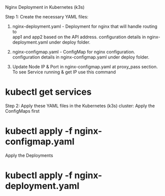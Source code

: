 Nginx Deployment in Kubernetes (k3s)

Step 1: Create the necessary YAML files:
1. nginx-deployment.yaml - Deployment for nginx that will handle routing to  
   app1 and app2 based on the API address.
   configuration details in nginx-deployment.yaml under deploy folder.

2. nginx-configmap.yaml - ConfigMap for nginx configuration.
   configuration details in nginx-configmap.yaml under deploy folder.

3. Update Node IP & Port in nginx-configmap.yaml at proxy_pass section.
To see Service running & get IP use this command
# kubectl get services

Step 2:  Apply these YAML files in the Kubernetes (k3s) cluster:
Apply the ConfigMaps first
# kubectl apply -f nginx-configmap.yaml

Apply the Deployments
# kubectl apply -f nginx-deployment.yaml




